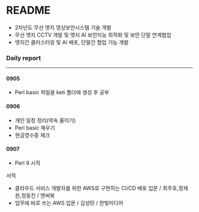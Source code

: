 # README

- 2차년도 무선 엣지 영상보안시스템 기술 개발
- 무선 엣지 CCTV 개발 및 엣지 AI 보안지능 최적화 및 보안 단말 연계협업
- 엣지간 클러스터링 및 AI 배포, 단말간 협업 기능 개발





### Daily report

---



#### 0905

- Perl basic 파일을 keti 폴더에 생성 후 공부 



#### 0906

- 개인 일정 정리(약속 줄이기)
- Perl basic 채우기
- 현금영수증 체크



#### 0907

- Perl 9 시작





서적

- 클라우드 서비스 개발자를 위한 AWS로 구현하는 CI/CD 배포 입문 / 최주호,정재원,정동진 / 엔써북
- 업무에 바로 쓰는 AWS 입문 / 김성민 / 한빛미디어

